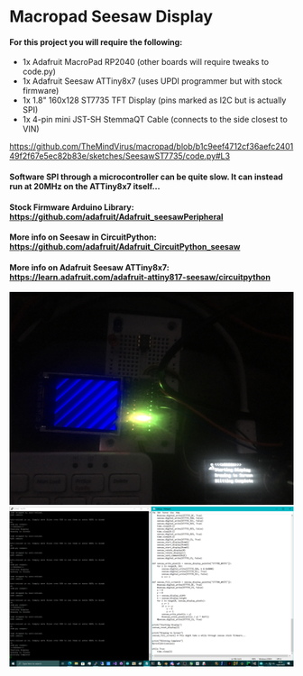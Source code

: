 # Macropad Seesaw Display

#### For this project you will require the following:
 * 1x Adafruit MacroPad RP2040 (other boards will require tweaks to code.py)
 * 1x Adafruit Seesaw ATTiny8x7 (uses UPDI programmer but with stock firmware)
 * 1x 1.8" 160x128 ST7735 TFT Display (pins marked as I2C but is actually SPI)
 * 1x 4-pin mini JST-SH StemmaQT Cable (connects to the side closest to VIN)

<!-- link to code.py -->
https://github.com/TheMindVirus/macropad/blob/b1c9eef4712cf36aefc240149f2f67e5ec82b83e/sketches/SeesawST7735/code.py#L3

#### Software SPI through a microcontroller can be quite slow. It can instead run at 20MHz on the ATTiny8x7 itself...
#### Stock Firmware Arduino Library: https://github.com/adafruit/Adafruit_seesawPeripheral

#### More info on Seesaw in CircuitPython: https://github.com/adafruit/Adafruit_CircuitPython_seesaw
#### More info on Adafruit Seesaw ATTiny8x7: https://learn.adafruit.com/adafruit-attiny817-seesaw/circuitpython

![screenshot](https://github.com/TheMindVirus/macropad/blob/archive/sketches/SeesawST7735/media/IMG_6216.jpg)
![screenshot](https://github.com/TheMindVirus/macropad/blob/archive/sketches/SeesawST7735/media/Seesaw_ST7735.png)
